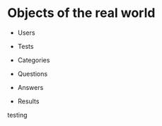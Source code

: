 # Objects of the real world

* Users

* Tests

* Categories

* Questions

* Answers

* Results

testing

